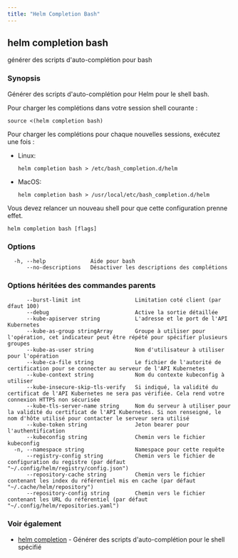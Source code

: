```yaml
---
title: "Helm Completion Bash"
---
```


## helm completion bash

générer des scripts d'auto-complétion pour bash

### Synopsis

Générer des scripts d'auto-complétion pour Helm pour le shell bash.

Pour charger les complétions dans votre session shell courante :

    source <(helm completion bash)

Pour charger les complétions pour chaque nouvelles sessions, exécutez une fois :
- Linux:

      helm completion bash > /etc/bash_completion.d/helm

- MacOS:

      helm completion bash > /usr/local/etc/bash_completion.d/helm

Vous devez relancer un nouveau shell pour que cette configuration prenne effet.


```
helm completion bash [flags]
```

### Options

```
  -h, --help              Aide pour bash
      --no-descriptions   Désactiver les descriptions des complétions
```

### Options héritées des commandes parents

```
      --burst-limit int                 Limitation coté client (par dfaut 100)
      --debug                           Active la sortie détaillée
      --kube-apiserver string           L'adresse et le port de l'API Kubernetes
      --kube-as-group stringArray       Groupe à utiliser pour l'opération, cet indicateur peut être répété pour spécifier plusieurs groupes
      --kube-as-user string             Nom d'utilisateur à utiliser pour l'opération
      --kube-ca-file string             Le fichier de l'autorité de certification pour se connecter au serveur de l'API Kubernetes
      --kube-context string             Nom du contexte kubeconfig à utiliser
      --kube-insecure-skip-tls-verify   Si indiqué, la validité du certificat de l'API Kubernetes ne sera pas vérifiée. Cela rend votre connexion HTTPS non sécurisée
      --kube-tls-server-name string     Nom du serveur à utiliser pour la validité du certificat de l'API Kubernetes. Si non renseigné, le nom d'hôte utilisé pour contacter le serveur sera utilisé
      --kube-token string               Jeton bearer pour l'authentification
      --kubeconfig string               Chemin vers le fichier kubeconfig
  -n, --namespace string                Namespace pour cette requête
      --registry-config string          Chemin vers le fichier de configuration du registre (par défaut "~/.config/helm/registry/config.json")
      --repository-cache string         Chemin vers le fichier contenant les index du référentiel mis en cache (par défaut "~/.cache/helm/repository")
      --repository-config string        Chemin vers le fichier contenant les URL du référentiel (par défaut "~/.config/helm/repositories.yaml")
```

### Voir également

* [helm completion](helm_completion.md) - Générer des scripts d'auto-complétion pour le shell spécifié
